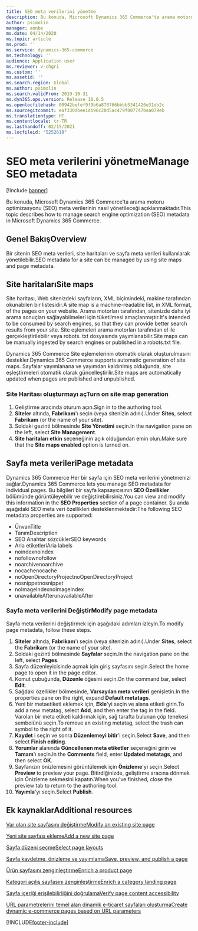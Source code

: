 ```yaml
---
title: SEO meta verilerini yönetme
description: Bu konuda, Microsoft Dynamics 365 Commerce'ta arama motoru optimizasyonu (SEO) meta verilerinin nasıl yönetileceği açıklanmaktadır.
author: psimolin
manager: annbe
ms.date: 04/14/2020
ms.topic: article
ms.prod: ''
ms.service: dynamics-365-commerce
ms.technology: ''
audience: Application user
ms.reviewer: v-chgri
ms.custom: ''
ms.assetid: ''
ms.search.region: Global
ms.author: psimolin
ms.search.validFrom: 2019-10-31
ms.dyn365.ops.version: Release 10.0.5
ms.openlocfilehash: 00942befef9f9b6a878766bbbb5341426e31db2c
ms.sourcegitcommit: eaf330dbee1db96c20d5ac479f007747bea079eb
ms.translationtype: HT
ms.contentlocale: tr-TR
ms.lasthandoff: 02/15/2021
ms.locfileid: "5252618"
---
```

# <a name="manage-seo-metadata"></a><span data-ttu-id="da194-103">SEO meta verilerini yönetme</span><span class="sxs-lookup"><span data-stu-id="da194-103">Manage SEO metadata</span></span>


[!include [banner](includes/banner.md)]

<span data-ttu-id="da194-104">Bu konuda, Microsoft Dynamics 365 Commerce'ta arama motoru optimizasyonu (SEO) meta verilerinin nasıl yönetileceği açıklanmaktadır.</span><span class="sxs-lookup"><span data-stu-id="da194-104">This topic describes how to manage search engine optimization (SEO) metadata in Microsoft Dynamics 365 Commerce.</span></span>

## <a name="overview"></a><span data-ttu-id="da194-105">Genel Bakış</span><span class="sxs-lookup"><span data-stu-id="da194-105">Overview</span></span>

<span data-ttu-id="da194-106">Bir sitenin SEO meta verileri, site haritaları ve sayfa meta verileri kullanılarak yönetilebilir.</span><span class="sxs-lookup"><span data-stu-id="da194-106">SEO metadata for a site can be managed by using site maps and page metadata.</span></span>
    
## <a name="site-maps"></a><span data-ttu-id="da194-107">Site haritaları</span><span class="sxs-lookup"><span data-stu-id="da194-107">Site maps</span></span>

<span data-ttu-id="da194-108">Site haritası, Web sitenizdeki sayfaların, XML biçimindeki, makine tarafından okunabilen bir listesidir.</span><span class="sxs-lookup"><span data-stu-id="da194-108">A site map is a machine-readable list, in XML format, of the pages on your website.</span></span> <span data-ttu-id="da194-109">Arama motorları tarafından, sitenizde daha iyi arama sonuçları sağlayabilmeleri için tüketilmesi amaçlanmıştır.</span><span class="sxs-lookup"><span data-stu-id="da194-109">It's intended to be consumed by search engines, so that they can provide better search results from your site.</span></span> <span data-ttu-id="da194-110">Site eşlemeleri arama motorları tarafından el ile gerçekleştirilebilir veya robots. txt dosyasında yayımlanabilir.</span><span class="sxs-lookup"><span data-stu-id="da194-110">Site maps can be manually ingested by search engines or published in a robots.txt file.</span></span>

<span data-ttu-id="da194-111">Dynamics 365 Commerce Site eşlemelerinin otomatik olarak oluşturulmasını destekler.</span><span class="sxs-lookup"><span data-stu-id="da194-111">Dynamics 365 Commerce supports automatic generation of site maps.</span></span> <span data-ttu-id="da194-112">Sayfalar yayımlanana ve yayımdan kaldırılmış olduğunda, site eşleştirmeleri otomatik olarak güncelleştirilir.</span><span class="sxs-lookup"><span data-stu-id="da194-112">Site maps are automatically updated when pages are published and unpublished.</span></span>

### <a name="turn-on-site-map-generation"></a><span data-ttu-id="da194-113">Site Haritası oluşturmayı aç</span><span class="sxs-lookup"><span data-stu-id="da194-113">Turn on site map generation</span></span>

1. <span data-ttu-id="da194-114">Geliştirme aracında oturum açın.</span><span class="sxs-lookup"><span data-stu-id="da194-114">Sign in to the authoring tool.</span></span>
1. <span data-ttu-id="da194-115">**Siteler** altında, **Fabrikam**'ı seçin (veya sitenizin adını).</span><span class="sxs-lookup"><span data-stu-id="da194-115">Under **Sites**, select **Fabrikam** (or the name of your site).</span></span>
1. <span data-ttu-id="da194-116">Soldaki gezinti bölmesinde **Site Yönetimi** seçin.</span><span class="sxs-lookup"><span data-stu-id="da194-116">In the navigation pane on the left, select **Site Management**.</span></span>
1. <span data-ttu-id="da194-117">**Site haritaları etkin** seçeneğinin açık olduğundan emin olun.</span><span class="sxs-lookup"><span data-stu-id="da194-117">Make sure that the **Site maps enabled** option is turned on.</span></span>

## <a name="page-metadata"></a><span data-ttu-id="da194-118">Sayfa meta verileri</span><span class="sxs-lookup"><span data-stu-id="da194-118">Page metadata</span></span>

<span data-ttu-id="da194-119">Dynamics 365 Commerce Her bir sayfa için SEO meta verilerini yönetmenizi sağlar.</span><span class="sxs-lookup"><span data-stu-id="da194-119">Dynamics 365 Commerce lets you manage SEO metadata for individual pages.</span></span> <span data-ttu-id="da194-120">Bu bilgileri bir sayfa kapsayıcısının **SEO Özellikler** bölümünde görüntüleyebilir ve değiştirebilirsiniz.</span><span class="sxs-lookup"><span data-stu-id="da194-120">You can view and modify this information in the **SEO Properties** section of a page container.</span></span> <span data-ttu-id="da194-121">Şu anda aşağıdaki SEO meta veri özellikleri desteklenmektedir:</span><span class="sxs-lookup"><span data-stu-id="da194-121">The following SEO metadata properties are supported:</span></span>

- <span data-ttu-id="da194-122">Ünvan</span><span class="sxs-lookup"><span data-stu-id="da194-122">Title</span></span>
- <span data-ttu-id="da194-123">Tanım</span><span class="sxs-lookup"><span data-stu-id="da194-123">Description</span></span>
- <span data-ttu-id="da194-124">SEO Anahtar sözcükler</span><span class="sxs-lookup"><span data-stu-id="da194-124">SEO keywords</span></span>
- <span data-ttu-id="da194-125">Aria etiketleri</span><span class="sxs-lookup"><span data-stu-id="da194-125">Aria labels</span></span>
- <span data-ttu-id="da194-126">noindex</span><span class="sxs-lookup"><span data-stu-id="da194-126">noindex</span></span>
- <span data-ttu-id="da194-127">nofollow</span><span class="sxs-lookup"><span data-stu-id="da194-127">nofollow</span></span>
- <span data-ttu-id="da194-128">noarchive</span><span class="sxs-lookup"><span data-stu-id="da194-128">noarchive</span></span>
- <span data-ttu-id="da194-129">nocache</span><span class="sxs-lookup"><span data-stu-id="da194-129">nocache</span></span>
- <span data-ttu-id="da194-130">noOpenDirectoryProject</span><span class="sxs-lookup"><span data-stu-id="da194-130">noOpenDirectoryProject</span></span>
- <span data-ttu-id="da194-131">nosnippet</span><span class="sxs-lookup"><span data-stu-id="da194-131">nosnippet</span></span>
- <span data-ttu-id="da194-132">noImageIndex</span><span class="sxs-lookup"><span data-stu-id="da194-132">noImageIndex</span></span>
- <span data-ttu-id="da194-133">unavailableAfter</span><span class="sxs-lookup"><span data-stu-id="da194-133">unavailableAfter</span></span>

### <a name="modify-page-metadata"></a><span data-ttu-id="da194-134">Sayfa meta verilerini Değiştir</span><span class="sxs-lookup"><span data-stu-id="da194-134">Modify page metadata</span></span>

<span data-ttu-id="da194-135">Sayfa meta verilerini değiştirmek için aşağıdaki adımları izleyin.</span><span class="sxs-lookup"><span data-stu-id="da194-135">To modify page metadata, follow these steps.</span></span>

1. <span data-ttu-id="da194-136">**Siteler** altında, **Fabrikam**'ı seçin (veya sitenizin adını).</span><span class="sxs-lookup"><span data-stu-id="da194-136">Under **Sites**, select the **Fabrikam** (or the name of your site).</span></span>
1. <span data-ttu-id="da194-137">Soldaki gezinti bölmesinde **Sayfalar** seçin.</span><span class="sxs-lookup"><span data-stu-id="da194-137">In the navigation pane on the left, select **Pages**.</span></span>
1. <span data-ttu-id="da194-138">Sayfa düzenleyicisinde açmak için giriş sayfasını seçin.</span><span class="sxs-lookup"><span data-stu-id="da194-138">Select the home page to open it in the page editor.</span></span>
1. <span data-ttu-id="da194-139">Komut çubuğunda, **Düzenle** öğesini seçin.</span><span class="sxs-lookup"><span data-stu-id="da194-139">On the command bar, select **Edit**.</span></span>
1. <span data-ttu-id="da194-140">Sağdaki özellikler bölmesinde, **Varsayılan meta verileri** genişletin.</span><span class="sxs-lookup"><span data-stu-id="da194-140">In the properties pane on the right, expand **Default metatags**.</span></span>
1. <span data-ttu-id="da194-141">Yeni bir metaetiketi eklemek için, **Ekle**'yi seçin ve alana etiketi girin.</span><span class="sxs-lookup"><span data-stu-id="da194-141">To add a new metatag, select **Add**, and then enter the tag in the field.</span></span> <span data-ttu-id="da194-142">Varolan bir meta etiketi kaldırmak için, sağ tarafta bulunan çöp tenekesi sembolünü seçin.</span><span class="sxs-lookup"><span data-stu-id="da194-142">To remove an existing metatag, select the trash can symbol to the right of it.</span></span>
1. <span data-ttu-id="da194-143">**Kaydet** i seçin ve sonra **Düzenlemeyi bitir**'i seçin.</span><span class="sxs-lookup"><span data-stu-id="da194-143">Select **Save**, and then select **Finish editing**.</span></span>
1. <span data-ttu-id="da194-144">**Yorumlar** alanında **Güncellenen meta etiketler** seçeneğini girin ve **Tamam**'ı seçin.</span><span class="sxs-lookup"><span data-stu-id="da194-144">In the **Comments** field, enter **Updated metatags**, and then select **OK**.</span></span>
1. <span data-ttu-id="da194-145">Sayfanızın önizlemesini görüntülemek için **Önizleme**'yi seçin.</span><span class="sxs-lookup"><span data-stu-id="da194-145">Select **Preview** to preview your page.</span></span> <span data-ttu-id="da194-146">Bitirdiğinizde, geliştirme aracına dönmek için Önizleme sekmesini kapatın.</span><span class="sxs-lookup"><span data-stu-id="da194-146">When you've finished, close the preview tab to return to the authoring tool.</span></span>
1. <span data-ttu-id="da194-147">**Yayımla**'yı seçin.</span><span class="sxs-lookup"><span data-stu-id="da194-147">Select **Publish**.</span></span>

## <a name="additional-resources"></a><span data-ttu-id="da194-148">Ek kaynaklar</span><span class="sxs-lookup"><span data-stu-id="da194-148">Additional resources</span></span>

[<span data-ttu-id="da194-149">Var olan site sayfasını değiştirme</span><span class="sxs-lookup"><span data-stu-id="da194-149">Modify an existing site page</span></span>](modify-existing-page.md)

[<span data-ttu-id="da194-150">Yeni site sayfası ekleme</span><span class="sxs-lookup"><span data-stu-id="da194-150">Add a new site page</span></span>](add-new-page.md)

[<span data-ttu-id="da194-151">Sayfa düzeni seçme</span><span class="sxs-lookup"><span data-stu-id="da194-151">Select page layouts</span></span>](select-page-layouts.md)

[<span data-ttu-id="da194-152">Sayfa kaydetme, önizleme ve yayımlama</span><span class="sxs-lookup"><span data-stu-id="da194-152">Save, preview, and publish a page</span></span>](save-preview-publish-page.md)

[<span data-ttu-id="da194-153">Ürün sayfasını zenginleştirme</span><span class="sxs-lookup"><span data-stu-id="da194-153">Enrich a product page</span></span>](enrich-product-page.md)

[<span data-ttu-id="da194-154">Kategori açılış sayfasını zenginleştirme</span><span class="sxs-lookup"><span data-stu-id="da194-154">Enrich a category landing page</span></span>](enrich-category-page.md)

[<span data-ttu-id="da194-155">Sayfa içeriği erişilebilirliğini doğrulama</span><span class="sxs-lookup"><span data-stu-id="da194-155">Verify page content accessibility</span></span>](verify-accessibility.md)

[<span data-ttu-id="da194-156">URL parametrelerini temel alan dinamik e-ticaret sayfaları oluşturma</span><span class="sxs-lookup"><span data-stu-id="da194-156">Create dynamic e-commerce pages based on URL parameters</span></span>](create-dynamic-pages.md)


[!INCLUDE[footer-include](../includes/footer-banner.md)]